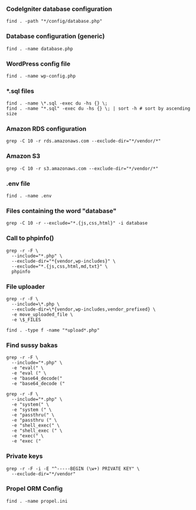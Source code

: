 
### CodeIgniter database configuration
```
find . -path "*/config/database.php"
```

### Database configuration (generic)
```
find . -name database.php
```

### WordPress config file
```
find . -name wp-config.php
```

### *.sql files
```
find . -name \*.sql -exec du -hs {} \;
find . -name "*.sql" -exec du -hs {} \; | sort -h # sort by ascending size
```

### Amazon RDS configuration
```
grep -C 10 -r rds.amazonaws.com --exclude-dir="*/vendor/*"
```

### Amazon S3
```
grep -C 10 -r s3.amazonaws.com --exclude-dir="*/vendor/*"
```

### .env file
```
find . -name .env
```

### Files containing the word "database"
```
grep -C 10 -r --exclude="*.{js,css,html}" -i database
```

### Call to phpinfo()
```
grep -r -F \
  --include="*.php" \
  --exclude-dir="*{vendor,wp-includes}" \
  --exclude="*.{js,css,html,md,txt}" \
  phpinfo
```

### File uploader
```
grep -r -F \
  --include=\*.php \
  --exclude-dir=\*{vendor,wp-includes,vendor_prefixed} \
  -e move_uploaded_file \
  -e \$_FILES
```

```
find . -type f -name "*upload*.php"
```

### Find sussy bakas
```
grep -r -F \
  --include="*.php" \
  -e "eval(" \
  -e "eval (" \
  -e "base64_decode("
  -e "base64_decode ("
```

```
grep -r -F \
  --include="*.php" \
  -e "system(" \
  -e "system (" \
  -e "passthru(" \
  -e "passthru (" \
  -e "shell_exec(" \
  -e "shell_exec (" \
  -e "exec(" \
  -e "exec ("
```

### Private keys
```
grep -r -F -i -E "^-----BEGIN (\w+) PRIVATE KEY" \
  --exclude-dir="*/vendor"
```

### Propel ORM Config

```
find . -name propel.ini
```
